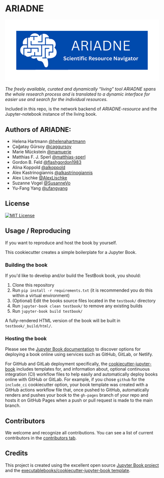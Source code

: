 # ARIADNE

![ARIADNE Logo](https://github.com/IGOR-bioDGPs/ARIADNE/blob/master/testbook/ARIADNE_Logo.png)


*The freely available, curated and dynamically “living” tool ARIADNE spans the whole research process and is translated to a dynamic interface for easier use and search for the individual resources.*

Included in this repo, is the network backend of *ARIADNE-resource* and the Jupyter-notebook instance of the living book.

## Authors of ARIADNE:
- Helena Hartmann [@helenahartmann](https://www.github.com/helenahartmann)
- Çağatay Gürsoy [@caggursoy](https://www.github.com/caggursoy)
- Marie Mückstein [@mamuerie](https://www.github.com/mamuerie)
- Matthias F. J. Sperl [@matthias-sperl](https://www.github.com/matthias-sperl)
- Gordon B. Feld [@flashgordon1983](https://www.github.com/flashgordon1983)
- Alina Koppold [@alkoppold](https://www.github.com/alkoppold)
- Alex Kastrinogiannis [@alkastrinogiannis](https://www.github.com/alkastrinogiannis)
- Alex Lischke [@AlexLischke](https://www.github.com/@AlexLischke)
- Suzanne Vogel [@SusanneVo](https://www.github.com/SusanneVo)
- Yu-Fang Yang [@ufangyang](https://www.github.com/ufangyang)

## License

[![MIT License](https://img.shields.io/badge/license-MIT-blue)](https://opensource.org/license/mit/)

## Usage / Reproducing
If you want to reproduce and host the book by yourself.

This cookiecutter creates a simple boilerplate for a Jupyter Book.

### Building the book

If you'd like to develop and/or build the TestBook book, you should:

1. Clone this repository
2. Run `pip install -r requirements.txt` (it is recommended you do this within a virtual environment)
3. (Optional) Edit the books source files located in the `testbook/` directory
4. Run `jupyter-book clean testbook/` to remove any existing builds
5. Run `jupyter-book build testbook/`

A fully-rendered HTML version of the book will be built in `testbook/_build/html/`.

### Hosting the book

Please see the [Jupyter Book documentation](https://jupyterbook.org/publish/web.html) to discover options for deploying a book online using services such as GitHub, GitLab, or Netlify.

For GitHub and GitLab deployment specifically, the [cookiecutter-jupyter-book](https://github.com/executablebooks/cookiecutter-jupyter-book) includes templates for, and information about, optional continuous integration (CI) workflow files to help easily and automatically deploy books online with GitHub or GitLab. For example, if you chose `github` for the `include_ci` cookiecutter option, your book template was created with a GitHub actions workflow file that, once pushed to GitHub, automatically renders and pushes your book to the `gh-pages` branch of your repo and hosts it on GitHub Pages when a push or pull request is made to the main branch.

## Contributors

We welcome and recognize all contributions. You can see a list of current contributors in the [contributors tab](https://github.com/mamuerie/testbook/graphs/contributors).

## Credits

This project is created using the excellent open source [Jupyter Book project](https://jupyterbook.org/) and the [executablebooks/cookiecutter-jupyter-book template](https://github.com/executablebooks/cookiecutter-jupyter-book).
